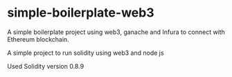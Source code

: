 # simple-boilerplate-web3
A simple boilerplate project using web3, ganache and Infura to connect with Ethereum blockchain.

A simple project to run solidity using web3 and node js

Used Solidity version 0.8.9
